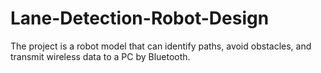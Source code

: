 # Lane-Detection-Robot-Design
The project is a robot model that can identify paths, avoid obstacles, and transmit wireless data to a PC by Bluetooth.
